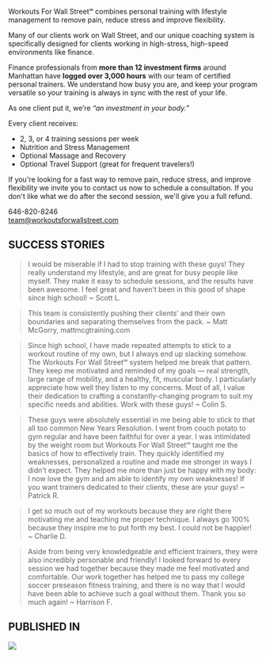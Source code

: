 Workouts For Wall Street℠ combines personal training with lifestyle management to remove pain, reduce stress and improve flexibility.

Many of our clients work on Wall Street, and our unique coaching system is specifically designed for clients working in high-stress, high-speed environments like finance.

Finance professionals from **more than 12 investment firms** around Manhattan have **logged over 3,000 hours** with our team of certified personal trainers. We understand how busy you are, and keep your program versatile so your training is always in sync with the rest of your life.

As one client put it, we’re _“an investment in your body.”_

Every client receives:
- 2, 3, or 4 training sessions per week
- Nutrition and Stress Management
- Optional Massage and Recovery
- Optional Travel Support (great for frequent travelers!)

If you're looking for a fast way to remove pain, reduce stress, and improve flexibility  we invite you to contact us now to schedule a consultation. If you don't like what we do after the second session, we'll give you a full refund.

646-820-8246   
[team@workoutsforwallstreet.com](team@workoutsforwallstreet.com) 

## SUCCESS STORIES
> I would be miserable if I had to stop training with these guys! They really understand my lifestyle, and are great for busy people like myself. They make it easy to schedule sessions, and the results have been awesome. I feel great and haven’t been in this good of shape since high school! ~ Scott L.

> This team is consistently pushing their clients’ and their own boundaries and separating themselves from the pack. ~ Matt McGorry, mattmcgtraining.com

> Since high school, I have made repeated attempts to stick to a workout routine of my own, but I always end up slacking somehow. The Workouts For Wall Street℠ system helped me break that pattern. They keep me motivated and reminded of my goals — real strength, large range of mobility, and a healthy, fit, muscular body. I particularly appreciate how well they listen to my concerns. Most of all, I value their dedication to crafting a constantly-changing program to suit my specific needs and abilities. Work with these guys! ~ Colin S.

> These guys were absolutely essential in me being able to stick to that all too common New Years Resolution. I went from couch potato to gym regular and have been faithful for over a year. I was intimidated by the weight room but Workouts For Wall Street℠ taught me the basics of how to effectively train. They quickly identified my weaknesses, personalized a routine and made me stronger in ways I didn’t expect. They helped me more than just be happy with my body: I now love the gym and am able to identify my own weaknesses! If you want trainers dedicated to their clients, these are your guys! ~ Patrick R.

> I get so much out of my workouts because they are right there motivating me and teaching me proper technique. I always go 100% because they inspire me to put forth my best. I could not be happier! ~ Charlie D.

> Aside from being very knowledgeable and efficient trainers, they were also incredibly personable and friendly! I looked forward to every session we had together because they made me feel motivated and comfortable. Our work together has helped me to pass my college soccer preseason fitness training, and there is no way that I would have been able to achieve such a goal without them. Thank you so much again! ~ Harrison F.

## PUBLISHED IN
![](http://workoutsforwallstreet.files.wordpress.com/2013/03/rfi_press.png) 
